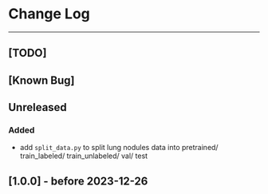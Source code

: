# Change Log
---
## [TODO]
## [Known Bug]
## Unreleased
### Added
- add `split_data.py` to split lung nodules data into pretrained/ train_labeled/ train_unlabeled/ val/ test
## [1.0.0] - before 2023-12-26